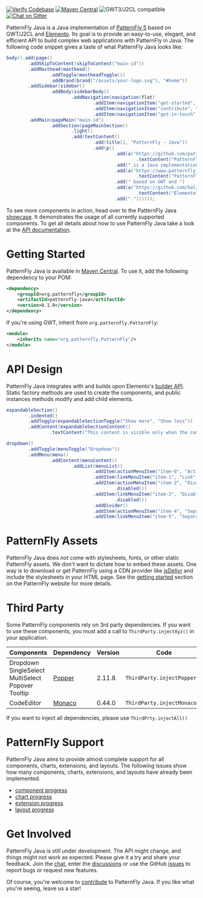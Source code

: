 [![Verify Codebase](https://github.com/patternfly-java/patternfly-java/actions/workflows/verify.yml/badge.svg)](https://github.com/patternfly-java/patternfly-java/actions/workflows/verify.yml) [![Maven Central](https://img.shields.io/maven-central/v/org.patternfly/patternfly-java)](https://search.maven.org/search?q=g:org.patternfly%20AND%20a:patternfly-java) ![GWT3/J2CL compatible](https://img.shields.io/badge/GWT3/J2CL-compatible-brightgreen.svg) [![Chat on Gitter](https://badges.gitter.im/patternfly-java/patternfly-java.svg)](https://app.gitter.im/#/room/#pf4-java_core:gitter.im)

PatternFly Java is a Java implementation of [PatternFly 5](https://www.patternfly.org) based on GWT/J2CL and [Elemento](https://github.com/hal/elemento). Its goal is to provide an easy-to-use, elegant, and efficient API to build complex web applications with PatternFly in Java. The following code snippet gives a taste of what PatternFly Java looks like: 

```java
body().add(page()
        .addSkipToContent(skipToContent("main-id"))
        .addMasthead(masthead()
                .addToggle(mastheadToggle())
                .addBrand(brand("/assets/your-logo.svg"), "#home"))
        .addSidebar(sidebar()
                .addBody(sidebarBody()
                        .addNavigation(navigation(flat)
                                .addItem(navigationItem("get-started", "Get started", "#get-started"))
                                .addItem(navigationItem("contribute", "Contribute", "#contribute"))
                                .addItem(navigationItem("get-in-touch", "Get in touch", "#get-in-touch")))))
        .addMain(pageMain("main-id")
                .addSection(pageMainSection()
                        .light()
                        .add(textContent()
                                .add(title(1, "PatternFly - Java"))
                                .add(p()
                                        .add(a("https://github.com/patternfly-java/patternfly-java", "_blank")
                                                .textContent("PatternFly Java"))
                                        .add(" is a Java implementation of ")
                                        .add(a("https://www.patternfly.org/", "_blank")
                                                .textContent("PatternFly"))
                                        .add(" based on GWT and ")
                                        .add(a("https://github.com/hal/elemento", "_blank")
                                                .textContent("Elemento"))
                                        .add("."))))));
```

To see more components in action, head over to the PatternFly Java [showcase](https://patternfly-java.github.io/showcase/). It demonstrates the usage of all currently supported components. To get all details about how to use PatternFly Java take a look at the [API documentation](https://patternfly-java.github.io/patternfly-java/).

# Getting Started

PatternFly Java is available in [Maven Central](https://search.maven.org/search?q=g:org.patternfly%20AND%20a:patternfly-java). To use it, add the following dependency to your POM:

```xml
<dependency>
    <groupId>org.patternfly</groupId>
    <artifactId>patternfly-java</artifactId>
    <version>0.1.0</version>
</dependency>
```
 
If you're using GWT, inherit from `org.patternfly.PatternFly`:

```xml
<module>
    <inherits name="org.patternfly.PatternFly"/>
</module>
```

# API Design

PatternFly Java integrates with and builds upon Elemento's [builder API](https://github.com/hal/elemento#builder-api). Static factory methods are used to create the components, and public instances methods modify and add child elements. 

```java
expandableSection()
        .indented()
        .addToggle(expandableSectionToggle("Show more", "Show less"))
        .addContent(expandableSectionContent()
                .textContent("This content is visible only when the component is expanded."))
```

```java
dropdown()
        .addToggle(menuToggle("Dropdown"))
        .addMenu(menu()
                .addContent(menuContent()
                        .addList(menuList()
                                .addItem(actionMenuItem("item-0", "Action"))
                                .addItem(linkMenuItem("item-1", "Link", "#home"))
                                .addItem(actionMenuItem("item-2", "Disabled action")
                                        .disabled())
                                .addItem(linkMenuItem("item-3", "Disabled link", "#")
                                        .disabled())
                                .addDivider()
                                .addItem(actionMenuItem("item-4", "Separated action"))
                                .addItem(linkMenuItem("item-5", "Separated link", "#home")))))
```

# PatternFly Assets

PatternFly Java does *not* come with stylesheets, fonts, or other static PatternFly assets. We don't want to dictate how to embed these assets. One way is to download or get PatternFly using a CDN provider like [jsDelivr](https://www.jsdelivr.com/package/npm/@patternfly/patternfly) and include the stylesheets in your HTML page. See the [getting started](https://www.patternfly.org/get-started/develop#htmlcss) section on the PatternFly website for more details. 

# Third Party

Some PatternFly components rely on 3rd party dependencies. If you want to use these components, you must add a call to `ThirdParty.injectXyz()` in your application.

| Components                                                    | Dependency                                           | Version | Code                        |
|---------------------------------------------------------------|------------------------------------------------------|---------|-----------------------------|
| Dropdown<br>SingleSelect<br>MultiSelect<br>Popover<br>Tooltip | [Popper](https://popper.js.org/)                     | 2.11.8  | `ThirdParty.injectPopper()` |
| CodeEditor                                                    | [Monaco](https://microsoft.github.io/monaco-editor/) | 0.44.0  | `ThirdParty.injectMonaco()` |

If you want to inject all dependencies, please use `ThirdPrty.injectAll()`

# PatternFly Support

PatternFly Java aims to provide almost complete support for all components, charts, extensions, and layouts. The following issues show how many components, charts, extensions, and layouts have already been implemented.

- [component progress](https://github.com/patternfly-java/patternfly-java/issues/125)
- [chart progress](https://github.com/patternfly-java/patternfly-java/issues/127)
- [extension progress](https://github.com/patternfly-java/patternfly-java/issues/126)
- [layout progress](https://github.com/patternfly-java/patternfly-java/issues/128)

# Get Involved

PatternFly Java is still under development. The API might change, and things might not work as expected. Please give it a try and share your feedback. Join the [chat](https://app.gitter.im/#/room/#pf4-java_core:gitter.im), enter the [discussions](https://github.com/orgs/patternfly-java/discussions) or use the GitHub [issues](https://github.com/patternfly-java/patternfly-java/issues) to report bugs or request new features. 

Of course, you're welcome to [contribute](CONTRIBUTING.md) to PatternFly Java. If you like what you're seeing, leave us a star!
